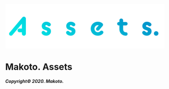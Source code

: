 ![](https://raw.githubusercontent.com/makotopl/assets/master/assets.png)

# Makoto. Assets
##### Copyright&copy; 2020. Makoto.
